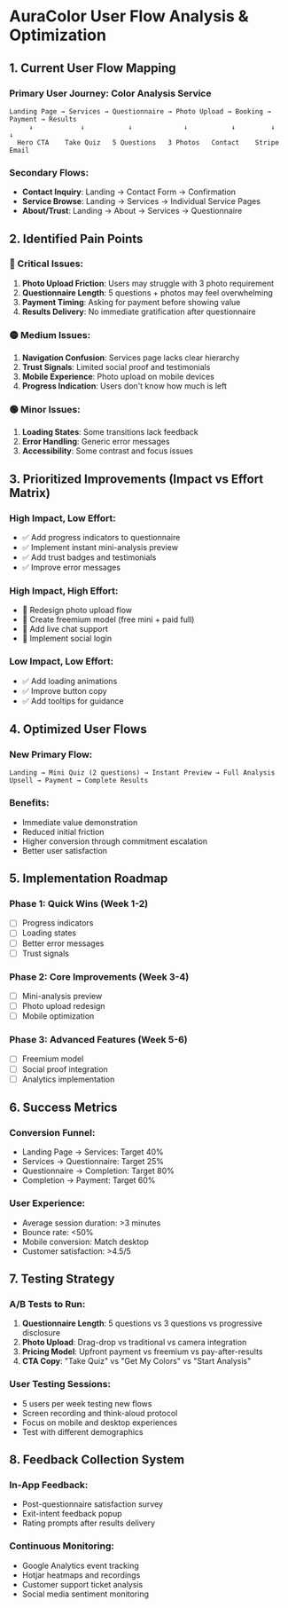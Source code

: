 # AuraColor User Flow Analysis & Optimization

## 1. Current User Flow Mapping

### Primary User Journey: Color Analysis Service
```
Landing Page → Services → Questionnaire → Photo Upload → Booking → Payment → Results
     ↓            ↓           ↓             ↓           ↓         ↓         ↓
  Hero CTA    Take Quiz   5 Questions   3 Photos   Contact    Stripe   Email
```

### Secondary Flows:
- **Contact Inquiry**: Landing → Contact Form → Confirmation
- **Service Browse**: Landing → Services → Individual Service Pages
- **About/Trust**: Landing → About → Services → Questionnaire

## 2. Identified Pain Points

### 🔴 Critical Issues:
1. **Photo Upload Friction**: Users may struggle with 3 photo requirement
2. **Questionnaire Length**: 5 questions + photos may feel overwhelming
3. **Payment Timing**: Asking for payment before showing value
4. **Results Delivery**: No immediate gratification after questionnaire

### 🟡 Medium Issues:
1. **Navigation Confusion**: Services page lacks clear hierarchy
2. **Trust Signals**: Limited social proof and testimonials
3. **Mobile Experience**: Photo upload on mobile devices
4. **Progress Indication**: Users don't know how much is left

### 🟢 Minor Issues:
1. **Loading States**: Some transitions lack feedback
2. **Error Handling**: Generic error messages
3. **Accessibility**: Some contrast and focus issues

## 3. Prioritized Improvements (Impact vs Effort Matrix)

### High Impact, Low Effort:
- ✅ Add progress indicators to questionnaire
- ✅ Implement instant mini-analysis preview
- ✅ Add trust badges and testimonials
- ✅ Improve error messages

### High Impact, High Effort:
- 🔄 Redesign photo upload flow
- 🔄 Create freemium model (free mini + paid full)
- 🔄 Add live chat support
- 🔄 Implement social login

### Low Impact, Low Effort:
- ✅ Add loading animations
- ✅ Improve button copy
- ✅ Add tooltips for guidance

## 4. Optimized User Flows

### New Primary Flow:
```
Landing → Mini Quiz (2 questions) → Instant Preview → Full Analysis Upsell → Payment → Complete Results
```

### Benefits:
- Immediate value demonstration
- Reduced initial friction
- Higher conversion through commitment escalation
- Better user satisfaction

## 5. Implementation Roadmap

### Phase 1: Quick Wins (Week 1-2)
- [ ] Progress indicators
- [ ] Loading states
- [ ] Better error messages
- [ ] Trust signals

### Phase 2: Core Improvements (Week 3-4)
- [ ] Mini-analysis preview
- [ ] Photo upload redesign
- [ ] Mobile optimization

### Phase 3: Advanced Features (Week 5-6)
- [ ] Freemium model
- [ ] Social proof integration
- [ ] Analytics implementation

## 6. Success Metrics

### Conversion Funnel:
- Landing Page → Services: Target 40%
- Services → Questionnaire: Target 25%
- Questionnaire → Completion: Target 80%
- Completion → Payment: Target 60%

### User Experience:
- Average session duration: >3 minutes
- Bounce rate: <50%
- Mobile conversion: Match desktop
- Customer satisfaction: >4.5/5

## 7. Testing Strategy

### A/B Tests to Run:
1. **Questionnaire Length**: 5 questions vs 3 questions vs progressive disclosure
2. **Photo Upload**: Drag-drop vs traditional vs camera integration
3. **Pricing Model**: Upfront payment vs freemium vs pay-after-results
4. **CTA Copy**: "Take Quiz" vs "Get My Colors" vs "Start Analysis"

### User Testing Sessions:
- 5 users per week testing new flows
- Screen recording and think-aloud protocol
- Focus on mobile and desktop experiences
- Test with different demographics

## 8. Feedback Collection System

### In-App Feedback:
- Post-questionnaire satisfaction survey
- Exit-intent feedback popup
- Rating prompts after results delivery

### Continuous Monitoring:
- Google Analytics event tracking
- Hotjar heatmaps and recordings
- Customer support ticket analysis
- Social media sentiment monitoring